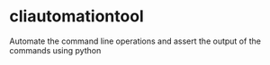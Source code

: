 # cliautomationtool
Automate the command line operations and assert the output of the commands using python
